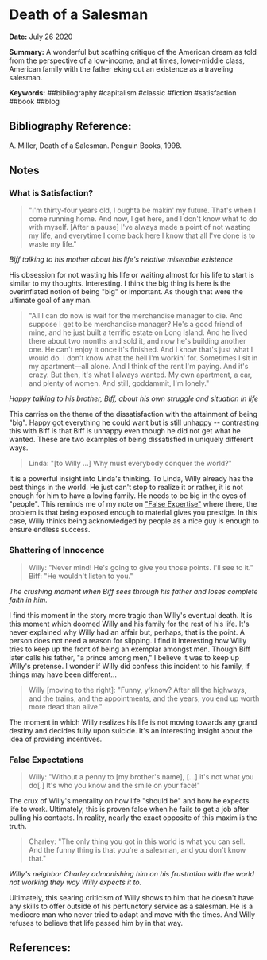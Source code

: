 # Death of a Salesman

**Date:** July 26 2020

**Summary:** A wonderful but scathing critique of the American dream as told from the perspective of a low-income, and at times, lower-middle class, American family with the father eking out an existence as a traveling salesman.

**Keywords:** ##bibliography #capitalism #classic #fiction #satisfaction ##book ##blog

## Bibliography Reference:

A. Miller, Death of a Salesman. Penguin Books, 1998.

## Notes

### What is Satisfaction?

> "I'm thirty-four years old, I oughta be makin' my future. 
That's when I come running home. 
And now, I get here, and I don't know what to do with myself. 
[After a pause] I've always made a point of not wasting my life, and everytime I come back here I know that all I've done is to waste my life." 

_Biff talking to his mother about his life's relative miserable existence_

His obsession for not wasting his life or waiting almost for his life to start is similar to my thoughts.
Interesting.
I think the big thing is here is the overinflated notion of being "big" or important. 
As though that were the ultimate goal of any man.

> "All I can do now is wait for the merchandise manager to die. 
And suppose I get to be merchandise manager? 
He's a good friend of mine, and he just built a terrific estate on Long Island. 
And he lived there about two months and sold it, and now he's building another one. 
He can't enjoy it once it's finished. 
And I know that's just what I would do. 
I don't know what the hell I'm workin' for. 
Sometimes I sit in my apartment—all alone. 
And I think of the rent I'm paying. 
And it's crazy. 
But then, it's what I always wanted. 
My own apartment, a car, and plenty of women. 
And still, goddammit, I'm lonely."

_Happy talking to his brother, Biff, about his own struggle and situation in life_

This carries on the theme of the dissatisfaction with the attainment of being "big".
Happy got everything he could want but is still unhappy -- contrasting this with Biff is that Biff is unhappy even though he did not get what he wanted. 
These are two examples of being dissatisfied in uniquely different ways.

> Linda: "[to Willy ...] Why must everybody conquer the world?"

It is a powerful insight into Linda's thinking. 
To Linda, Willy already has the best things in the world.
He just can't stop to realize it or rather, it is not enough for him to have a loving family.
He needs to be big in the eyes of "people". 
This reminds me of my note on ["False Expertise"](07132020022756-media-timothy.md) where there, the problem is that being exposed enough to material gives you prestige.
In this case, Willy thinks being acknowledged by people as a nice guy is enough to ensure endless success.

### Shattering of Innocence

> Willy: "Never mind! 
> He's going to give you those points. 
> I'll see to it."
> Biff: "He wouldn't listen to you."

_The crushing moment when Biff sees through his father and loses complete faith in him._

I find this moment in the story more tragic than Willy's eventual death.
It is this moment which doomed Willy and his family for the rest of his life. 
It's never explained why Willy had an affair but, perhaps, that is the point. 
A person does not need a reason for slipping. 
I find it interesting how Willy tries to keep up the front of being an exemplar amongst men.
Though Biff later calls his father, "a prince among men," I believe it was to keep up Willy's pretense.
I wonder if Willy did confess this incident to his family, if things may have been different...

> Willy [moving to the right]: "Funny, y'know?
After all the highways, and the trains, and the appointments, and the years, you end up worth more dead than alive."

The moment in which Willy realizes his life is not moving towards any grand destiny and decides fully upon suicide.
It's an interesting insight about the idea of providing incentives.

### False Expectations

> Willy: "Without a penny to [my brother's name], [...] it's not what you do[.] 
> It's who you know and the smile on your face!"

The crux of Willy's mentality on how life "should be" and how he expects life to work.
Ultimately, this is proven false when he fails to get a job after pulling his contacts.
In reality, nearly the exact opposite of this maxim is the truth.

> Charley: "The only thing you got in this world is what you can sell. 
And the funny thing is that you're a salesman, and you don't know that."

_Willy's neighbor Charley admonishing him on his frustration with the world not working they way Willy expects it to._

Ultimately, this searing criticism of Willy shows to him that he doesn't have any skills to offer outside of his perfunctory service as a salesman.
He is a mediocre man who never tried to adapt and move with the times.
And Willy refuses to believe that life passed him by in that way.

## **References:**
